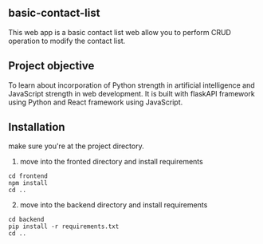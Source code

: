 ## basic-contact-list

This web app is a basic contact list web allow you to perform CRUD operation to modify the contact list. 

## Project objective

To learn about incorporation of Python strength in artificial intelligence and JavaScript strength in web development.
It is built with flaskAPI framework using Python and React framework using JavaScript.

## Installation

make sure you're at the project directory.

1. move into the fronted directory and install requirements
```
cd frontend
npm install
cd ..
```

2. move into the backend directory and install requirements
```
cd backend
pip install -r requirements.txt
cd ..
```